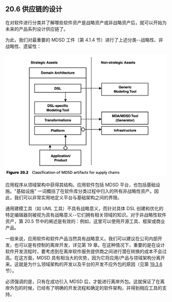 ## 20.6 供应链的设计
在对软件进行分类并了解哪些软件资产是战略资产或非战略资产后，就可以开始为未来的产品系列设计供应链了。

为此，我们对最重要的 MDSD 工件（第 4.1.4 节）进行了上述分类--战略性、非战略性、遗留性：

![Figure 20.2](../img/f20.2.png)

应用程序从领域架构中获得其结构。应用软件包括 MDSD 平台，也包括基础设施。"基础设施" 一词概括了在软件库分类过程中归入的所有非战略性资产。因此，我们可以非常实用地定义平台与基础架构之间的界限。

通用建模工具（如 UML 工具）不具有战略意义，而针对具体 DSL 创建和优化的特定编辑器则被视为具有战略意义--它们拥有相关领域的知识。对于非战略性软件资产，第 20.5 节中的阐述是有效的：例如，这里可以使用开源工具、框架或商业产品。

一般来说，应用软件和软件产品当然具有战略意义。我们可以建议在公司内部开发，也可以是有控制的离岸开发，详见第 19 章。在这种情况下，重要的是在设计软件开发流程时，要考虑到在离岸软件服务提供商之间进行潜在转换的成本不会过高。在这方面，MDSD 具有相当大的优势，因为它将应用/产品与领域架构分离开来。这就是为什么领域架构的开发以及平台的开发不应外包的原因（见第 [19.3.6](../ch19/3.md#1936-受控离岸外包) 节）。

必须强调的是，只有在成功引入 MDSD 后，才能进行离岸外包。这就保证了在离岸外包的时候，已经有了明确的开发流程和确定的软件架构，并得到相应工具的支持。
